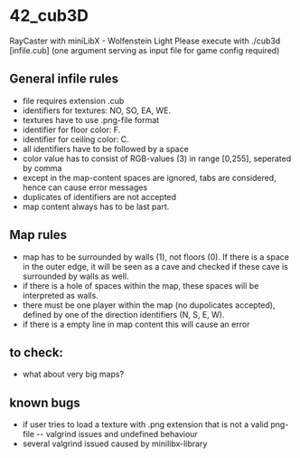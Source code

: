 # 42_cub3D
RayCaster with miniLibX - Wolfenstein Light
Please execute with ./cub3d [infile.cub]
(one argument serving as input file for game config required)

## General infile rules
- file requires extension .cub
- identifiers for textures: NO, SO, EA, WE.
- textures have to use .png-file format
- identifier for floor color: F.
- identifier for ceiling color: C.
- all identifiers have to be followed by a space
- color value has to consist of RGB-values (3) in range [0,255], seperated by comma
- except in the map-content spaces are ignored, tabs are considered, hence can cause error messages
- duplicates of identifiers are not accepted
- map content always has to be last part.

## Map rules
- map has to be surrounded by walls (1), not floors (0). If there is a space in the outer edge, it will be seen as a cave and checked if these cave is surrounded by walls as well. 
- if there is a hole of spaces within the map, these spaces will be interpreted as walls. 
- there must be one player within the map (no dupolicates accepted), defined by one of the direction identifiers (N, S, E, W).
- if there is a empty line in map content this will cause an error

## to check:
- what about very big maps?

## known bugs
- if user tries to load a texture with .png extension that is not a valid png-file -- valgrind issues and undefined behaviour
- several valgrind issued caused by minilibx-library
